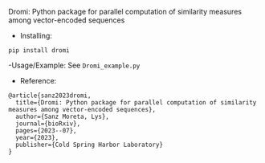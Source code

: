 
Dromi: Python package for parallel computation of similarity measures among vector-encoded sequences

- Installing:

``
pip install dromi
``

-Usage/Example: See ``Dromi_example.py``


- Reference:

```
@article{sanz2023dromi,
  title={Dromi: Python package for parallel computation of similarity measures among vector-encoded sequences},
  author={Sanz Moreta, Lys},
  journal={bioRxiv},
  pages={2023--07},
  year={2023},
  publisher={Cold Spring Harbor Laboratory}
}
```